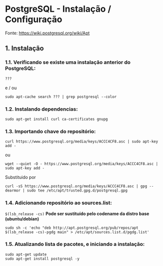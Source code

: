 # PostgreSQL - Instalação / Configuração

Fonte: <a href="https://wiki.postgresql.org/wiki/Apt">https://wiki.postgresql.org/wiki/Apt</a>


## 1. Instalação

### 1.1. Verificando se existe uma instalação anterior do PostgreSQL:
```
???
```
e / ou
```
sudo apt-cache search ??? | grep postgresql --color
```

### 1.2. Instalando dependencias:
```
sudo apt-get install curl ca-certificates gnupg
```

### 1.3. Importando chave do repositório:
```
curl https://www.postgresql.org/media/keys/ACCC4CF8.asc | sudo apt-key add -
```
ou
```
wget --quiet -O - https://www.postgresql.org/media/keys/ACCC4CF8.asc | sudo apt-key add -
```
Substituido por
```
curl -sS https://www.postgresql.org/media/keys/ACCC4CF8.asc | gpg --dearmor | sudo tee /etc/apt/trusted.gpg.d/postgresql.gpg
```

### 1.4. Adicionando repositório ao sources.list:

`$(lsb_release -cs)` **Pode ser sustituído pelo codename da distro base (ubuntu/debian)**
```
sudo sh -c 'echo "deb http://apt.postgresql.org/pub/repos/apt $(lsb_release -cs)-pgdg main" > /etc/apt/sources.list.d/pgdg.list'
```

### 1.5. Atualizando lista de pacotes, e iniciando a instalação:
```
sudo apt-get update
sudo apt-get install postgresql -y
```


